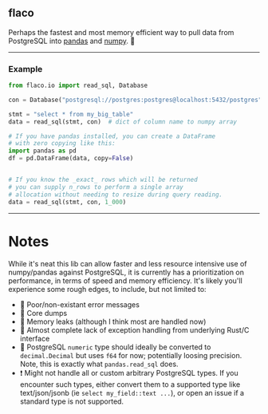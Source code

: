 ## flaco

Perhaps the fastest and most memory efficient way to
pull data from PostgreSQL into [pandas](https://pandas.pydata.org/) 
and [numpy](https://numpy.org/doc/stable/index.html). 🚀

---

### Example

```python
from flaco.io import read_sql, Database

con = Database("postgresql://postgres:postgres@localhost:5432/postgres")

stmt = "select * from my_big_table"
data = read_sql(stmt, con)  # dict of column name to numpy array

# If you have pandas installed, you can create a DataFrame
# with zero copying like this:
import pandas as pd
df = pd.DataFrame(data, copy=False)


# If you know the _exact_ rows which will be returned
# you can supply n_rows to perform a single array 
# allocation without needing to resize during query reading.
data = read_sql(stmt, con, 1_000)
```

---

# Notes

While it's neat this lib can allow faster and less resource
intensive use of numpy/pandas against PostgreSQL, it is currently 
has a prioritization on  performance, in terms of speed and memory 
efficiency. It's likely you'll experience some rough edges, to 
include, but not limited to:

- 📝 Poor/non-existant error messages
- 💩 Core dumps
- 🚰 Memory leaks (although I think most are handled now)
- 🦖 Almost complete lack of exception handling from underlying Rust/C interface
- 📍 PostgreSQL `numeric` type should ideally be converted to `decimal.Decimal`
     but uses `f64` for now; potentially loosing precision. Note, this
     is exactly what `pandas.read_sql` does. 
- ❗ Might not handle all or custom arbitrary PostgreSQL types. If you encounter
   such types, either convert them to a supported type like text/json/jsonb 
   (ie `select my_field::text ...`), or open an issue if a standard type is not 
   supported.
